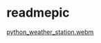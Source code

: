 # readmepic

[python_weather_station.webm](https://user-images.githubusercontent.com/20814332/208314904-a2f81b3f-57e3-492c-a7a0-a2db81c38456.webm)
